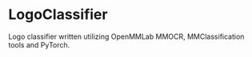 # LogoClassifier

Logo classifier written utilizing OpenMMLab MMOCR, MMClassification tools and PyTorch.
